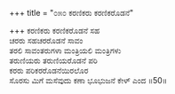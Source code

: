 +++
title = "೦೫೦ ಕರಣಿಕರು ಕರಣಿಕರೊಡನೆ"

+++
ಕರಣಿಕರು ಕರಣಿಕರೊಡನೆ ಸಹ  
ಚರರು ಸಹಚರರೊಡನೆ ಸಾವಂ  
ತರಲಿ ಸಾವಂತರುಗಳಾ ಮಂತ್ರಿಯಲಿ ಮಂತ್ರಿಗಳು   
ತರುಣಿಯರು ತರುಣಿಯರೊಡನೆ ಪರಿ  
ಕರರು ಪರಿಕರರೊಡನೆಯಿರಲೊರ     
ಸೊರಸು ಮಿಗೆ ಮಸೆವುದು ಕಣಾ ಭೂಭುಜನೆ ಕೇಳ್ ಎಂದ     ॥50॥